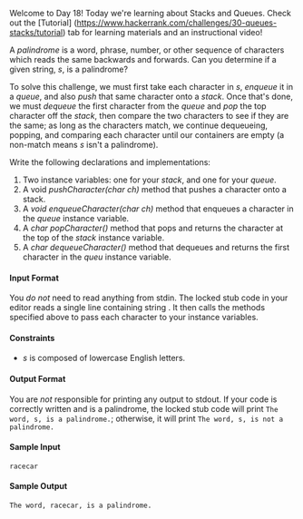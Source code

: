 Welcome to Day 18! Today we're learning about Stacks and Queues. Check out the [Tutorial] (https://www.hackerrank.com/challenges/30-queues-stacks/tutorial) tab for learning materials and an instructional video!

A *palindrome* is a word, phrase, number, or other sequence of characters which reads the same backwards and forwards. Can you determine if a given string, *s*, is a palindrome?

To solve this challenge, we must first take each character in *s*, *enqueue* it in a *queue*, and also *push* that same character onto a *stack*. Once that's done, we must *dequeue* the first character from the *queue* and *pop* the top character off the *stack*, then compare the two characters to see if they are the same; as long as the characters match, we continue dequeueing, popping, and comparing each character until our containers are empty (a non-match means *s* isn't a palindrome).

Write the following declarations and implementations:

1. Two instance variables: one for your *stack*, and one for your *queue*.
2. A void *pushCharacter(char ch)* method that pushes a character onto a stack.
3. A *void enqueueCharacter(char ch)* method that enqueues a character in the *queue* instance variable.
4. A *char popCharacter()* method that pops and returns the character at the top of the *stack* instance variable.
5. A *char dequeueCharacter()* method that dequeues and returns the first character in the *queu* instance variable.

#### Input Format

You *do not* need to read anything from stdin. The locked stub code in your editor reads a single line containing string . It then calls the methods specified above to pass each character to your instance variables.

#### Constraints

 * *s* is composed of lowercase English letters.

#### Output Format

You are *not* responsible for printing any output to stdout. If your code is correctly written and  is a palindrome, the locked stub code will print `The word, s, is a palindrome.`; otherwise, it will print `The word, s, is not a palindrome.`

#### Sample Input

    racecar

#### Sample Output

    The word, racecar, is a palindrome.